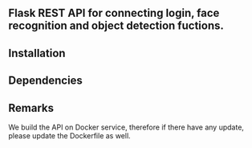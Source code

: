 ## Flask REST API for connecting login, face recognition and object detection fuctions.

## Installation

## Dependencies

## Remarks
We build the API on Docker service, therefore if there have any update, please update the Dockerfile as well.